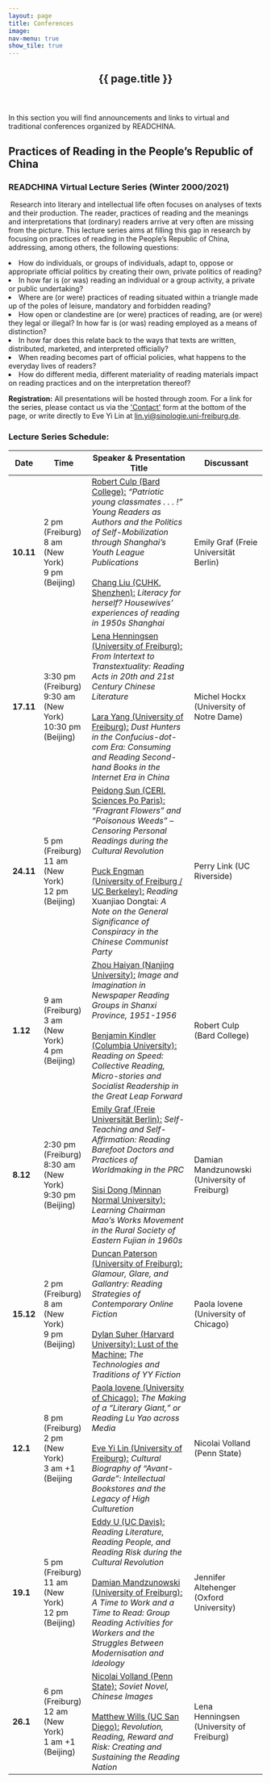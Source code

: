 ```yaml
---
layout: page
title: Conferences
image:
nav-menu: true
show_tile: true
---
```


<div id="main" class="alt">

<!-- One -->
<section id="one">
	<div class="inner">
		<header class="major">
			<h1>{{ page.title }}</h1>
		</header>
		<p>In this section you will find announcements and links to virtual and traditional conferences organized by READCHINA.</p>
	</div>

<!-- Content -->

<h2>Practices of Reading in the People’s Republic of China</h2>
<h3>READCHINA Virtual Lecture Series (Winter 2000/2021)</h3>
<div class="row">
<p><span class="image right"><img src="{% link assets/images/Collective_Reading_Activities_3_(Study_Theories_of_the_Proletariat-3).jpg %}" alt="" title="" style=""></span>
Research into literary and intellectual life often focuses on analyses of texts and their production. The reader, practices of reading and the meanings and interpretations that (ordinary) readers arrive at very often are missing from the picture. This lecture series aims at filling this gap in research by focusing on practices of reading in the People’s Republic of China, addressing, among others, the following questions:
<li>How do individuals, or groups of individuals, adapt to, oppose or appropriate official politics by creating their own, private politics of reading?</li>
<li>In how far is (or was) reading an individual or a group activity, a private or public undertaking?</li>
<li>Where are (or were) practices of reading situated within a triangle made up of the poles of leisure, mandatory and forbidden reading?</li>
<li>How open or clandestine are (or were) practices of reading, are (or were) they legal or illegal? In how far is (or was) reading employed as a means of distinction?</li>
<li>In how far does this relate back to the ways that texts are written, distributed, marketed, and interpreted officially?</li>
<li>When reading becomes part of official policies, what happens to the everyday lives of readers?</li>
<li>How do different media, different materiality of reading materials impact on reading practices and on the interpretation thereof?</li>
</p>

<!-- Box -->
<div class="box">
	<p><b>Registration:</b> All presentations will be hosted through zoom. For a link for the series, please contact us via the <a href="https://readchina.github.io/conferences.html#contact">'Contact'</a> form at the bottom of the page, or write directly to Eve Yi Lin at <a href="mailto:lin.yi@sinologie.uni-freiburg.de">lin.yi@sinologie.uni-freiburg.de</a>.</p>
</div>


<!-- Table -->
<h3>Lecture Series Schedule:</h3>

<div class="table-wrapper">
	<table>
		<thead>
			<tr>
				<th>Date</th>
				<th>Time</th>
				<th>Speaker & Presentation Title</th>
				<th>Discussant</th>
			</tr>
		</thead>
		<tbody>
			<tr>
				<td><b>10.11</b></td>
				<td>2 pm (Freiburg) <br> 8 am (New York) <br> 9 pm (Beijing)</td>
				<td><u>Robert Culp (Bard College):</u><i> “Patriotic young classmates . . . !” Young Readers as Authors and the Politics of Self-Mobilization through Shanghai’s Youth League Publications</i>
				<br>
				<br>
				<u>Chang Liu (CUHK, Shenzhen):</u><i> Literacy for herself? Housewives’ experiences of reading in 1950s Shanghai</i></td>
				<td>Emily Graf (Freie Universität Berlin)</td>
			</tr>
			<tr>
				<td><b>17.11</b></td>
				<td>3:30 pm (Freiburg) <br> 9:30 am (New York) <br> 10:30 pm (Beijing)</td>
				<td><u>Lena Henningsen (University of Freiburg):</u><i> From Intertext to Transtextuality: Reading Acts in 20th and 21st Century Chinese Literature</i>
				<br>
				<br>
				<u>Lara Yang (University of Freiburg):</u><i> Dust Hunters in the Confucius-dot-com Era: Consuming and Reading Second-hand Books in the Internet Era in China</i></td>
				<td>Michel Hockx (University of Notre Dame)</td>
			</tr>
			<tr>
				<td><b>24.11</b></td>
				<td>5 pm (Freiburg) <br> 11 am (New York) <br> 12 pm (Beijing)</td>
				<td><u>Peidong Sun (CERI, Sciences Po Paris):</u><i> “Fragrant Flowers” and “Poisonous Weeds” – Censoring Personal Readings during the Cultural Revolution</i>
				<br>
				<br>
				<u>Puck Engman (University of Freiburg / UC Berkeley):</u><i> Reading</i> Xuanjiao Dongtai<i>: A Note on the General Significance of Conspiracy in the Chinese Communist Party</i>
				<td>Perry Link (UC Riverside)</td>
			</tr>
			<tr>
				<td><b>1.12</b></td>
				<td>9 am (Freiburg) <br> 3 am (New York) <br> 4 pm (Beijing)</td>
				<td>
				<u>Zhou Haiyan (Nanjing University):</u><i> Image and Imagination in Newspaper Reading Groups in Shanxi Province, 1951-1956</i>
				<br>
				<br>
				<u>Benjamin Kindler (Columbia University):</u><i> Reading on Speed: Collective Reading, Micro-stories and Socialist Readership in the Great Leap Forward</i>
				<td>Robert Culp (Bard College)</td>
			</tr>
			<tr>
				<td><b>8.12</b></td>
				<td>2:30 pm (Freiburg) <br> 8:30 am (New York) <br> 9:30 pm (Beijing)</td>
				<td><u>Emily Graf (Freie Universität Berlin):</u><i> Self-Teaching and Self-Affirmation: Reading Barefoot Doctors and Practices of Worldmaking in the PRC</i>
				<br>
				<br>
				<u>Sisi Dong (Minnan Normal University):</u><i> Learning Chairman Mao’s Works Movement in the Rural Society of Eastern Fujian in 1960s</i></td>
				<td>Damian Mandzunowski (University of Freiburg)</td>
			</tr>
			<tr>
				<td><b>15.12</b></td>
				<td>2 pm (Freiburg) <br> 8 am (New York) <br>	9 pm (Beijing)</td>
				<td><u>Duncan Paterson (University of Freiburg):</u><i> Glamour, Glare, and Gallantry: Reading Strategies of Contemporary Online Fiction</i>
				<br>
				<br>
				<u>Dylan Suher (Harvard University): Lust of the Machine:</u><i> The Technologies and Traditions of YY Fiction</i>
				</td>
				<td>Paola Iovene (University of Chicago)</td>
			</tr>
			<tr>
				<td><b>12.1</b></td>
				<td>8 pm (Freiburg) <br> 2 pm (New York) <br> 3 am +1 (Beijing</td>
				<td><u>Paola Iovene (University of Chicago):</u><i> The Making of a “Literary Giant,” or Reading Lu Yao across Media</i>
				<br>
				<br>
				<u>Eve Yi Lin (University of Freiburg):</u><i> Cultural Biography of “Avant-Garde”: Intellectual Bookstores and the Legacy of High Culturetion</i>
				</td>
				<td>Nicolai Volland (Penn State)</td>
			</tr>
			<tr>
				<td><b>19.1</b></td>
				<td>5 pm (Freiburg) <br> 11 am (New York) <br> 12 pm (Beijing)</td>
				<td><u>Eddy U (UC Davis):</u><i> Reading Literature, Reading People, and Reading Risk during the Cultural Revolution</i>
				<br>
				<br>
				<u>Damian Mandzunowski (University of Freiburg):</u><i>  A Time to Work and a Time to Read: Group Reading Activities for Workers and the Struggles Between Modernisation and Ideology</i>
				</td>
				<td>Jennifer Altehenger (Oxford University)</td>
			</tr>
			<tr>
				<td><b>26.1</b></td>
				<td>6 pm (Freiburg) <br> 12 am (New York) <br>1 am +1 (Beijing)</td>
				<td><u>Nicolai Volland (Penn State):</u><i> Soviet Novel, Chinese Images</i>
				<br>
				<br>
				<u>Matthew Wills (UC San Diego):</u><i> Revolution, Reading, Reward and Risk: Creating and Sustaining the Reading Nation</i>
				</td>
				<td>Lena Henningsen (University of Freiburg)</td>
			</tr>
